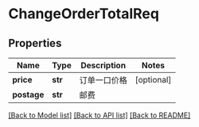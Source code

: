 # ChangeOrderTotalReq

## Properties
Name | Type | Description | Notes
------------ | ------------- | ------------- | -------------
**price** | **str** |  订单一口价格 | [optional] 
**postage** | **str** |  邮费 | 

[[Back to Model list]](../README.md#documentation-for-models) [[Back to API list]](../README.md#documentation-for-api-endpoints) [[Back to README]](../README.md)

